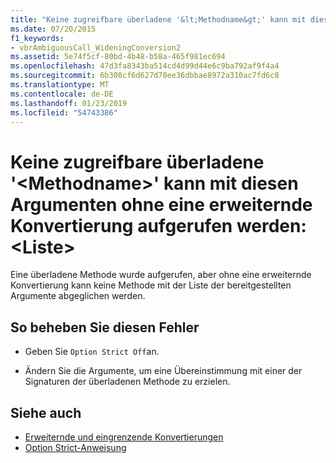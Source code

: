 ```yaml
---
title: "Keine zugreifbare überladene '&lt;Methodname&gt;' kann mit diesen Argumenten ohne eine erweiternde Konvertierung aufgerufen werden: &lt;Liste&gt;"
ms.date: 07/20/2015
f1_keywords:
- vbrAmbiguousCall_WideningConversion2
ms.assetid: 5e74f5cf-80bd-4b48-b58a-465f981ec694
ms.openlocfilehash: 47d3fa8343ba514cd4d99d44e6c9ba792af9f4a4
ms.sourcegitcommit: 6b308cf6d627d78ee36dbbae8972a310ac7fd6c8
ms.translationtype: MT
ms.contentlocale: de-DE
ms.lasthandoff: 01/23/2019
ms.locfileid: "54743386"
---
```

# <a name="no-accessible-overloaded-ltmethodnamegt-can-be-called-with-these-arguments-without-a-widening-conversion-ltlistgt"></a>Keine zugreifbare überladene '&lt;Methodname&gt;' kann mit diesen Argumenten ohne eine erweiternde Konvertierung aufgerufen werden: &lt;Liste&gt;
Eine überladene Methode wurde aufgerufen, aber ohne eine erweiternde Konvertierung kann keine Methode mit der Liste der bereitgestellten Argumente abgeglichen werden.  
  
## <a name="to-correct-this-error"></a>So beheben Sie diesen Fehler  
  
-   Geben Sie `Option Strict Off`an.  
  
-   Ändern Sie die Argumente, um eine Übereinstimmung mit einer der Signaturen der überladenen Methode zu erzielen.  
  
## <a name="see-also"></a>Siehe auch
- [Erweiternde und eingrenzende Konvertierungen](../../visual-basic/programming-guide/language-features/data-types/widening-and-narrowing-conversions.md)
- [Option Strict-Anweisung](../../visual-basic/language-reference/statements/option-strict-statement.md)
